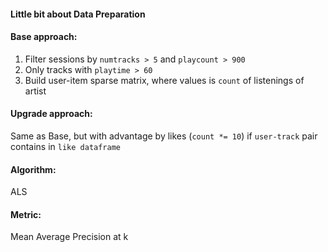 #### Little bit about Data Preparation

#### Base approach:
1. Filter sessions by `numtracks > 5` and `playcount > 900` 
2. Only tracks with `playtime > 60`
3. Build user-item sparse matrix, where values is `count` of listenings of artist

#### Upgrade approach:

Same as Base, but with advantage by likes (`count *= 10`) if `user-track` pair contains in `like dataframe`

#### Algorithm:
ALS

#### Metric:
Mean Average Precision at k

